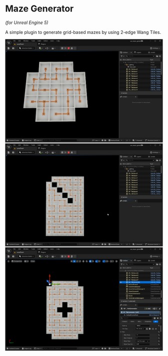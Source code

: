 # Maze Generator
_(for Unreal Engine 5)_

A simple plugin to generate grid-based mazes by using 2-edge Wang Tiles.

![image 01](https://github.com/marcosecchi/ue_maze_generator/blob/master/Images/img_01.png)
![image 02](https://github.com/marcosecchi/ue_maze_generator/blob/master/Images/img_02.png)
![image 03](https://github.com/marcosecchi/ue_maze_generator/blob/master/Images/img_03.png)
